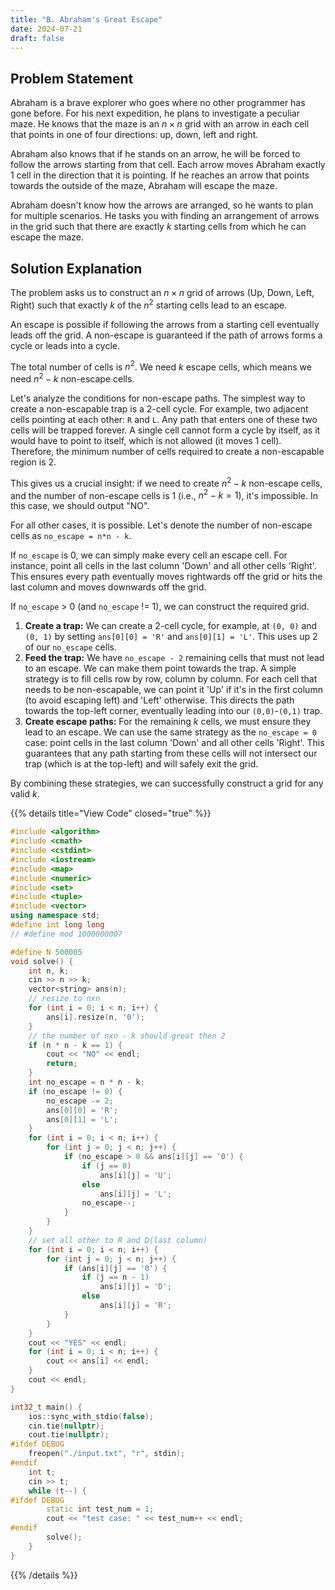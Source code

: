 ```yaml
---
title: "B. Abraham's Great Escape"
date: 2024-07-21
draft: false
---
```

## Problem Statement
Abraham is a brave explorer who goes where no other programmer has gone before. For his next expedition, he plans to investigate a peculiar maze. He knows that the maze is an $n \times n$ grid with an arrow in each cell that points in one of four directions: up, down, left and right.

Abraham also knows that if he stands on an arrow, he will be forced to follow the arrows starting from that cell. Each arrow moves Abraham exactly 1 cell in the direction that it is pointing. If he reaches an arrow that points towards the outside of the maze, Abraham will escape the maze.

Abraham doesn't know how the arrows are arranged, so he wants to plan for multiple scenarios. He tasks you with finding an arrangement of arrows in the grid such that there are exactly $k$ starting cells from which he can escape the maze.

## Solution Explanation
The problem asks us to construct an $n \times n$ grid of arrows (Up, Down, Left, Right) such that exactly $k$ of the $n^2$ starting cells lead to an escape.

An escape is possible if following the arrows from a starting cell eventually leads off the grid. A non-escape is guaranteed if the path of arrows forms a cycle or leads into a cycle.

The total number of cells is $n^2$. We need $k$ escape cells, which means we need $n^2 - k$ non-escape cells.

Let's analyze the conditions for non-escape paths. The simplest way to create a non-escapable trap is a 2-cell cycle. For example, two adjacent cells pointing at each other: `R` and `L`. Any path that enters one of these two cells will be trapped forever. A single cell cannot form a cycle by itself, as it would have to point to itself, which is not allowed (it moves 1 cell). Therefore, the minimum number of cells required to create a non-escapable region is 2.

This gives us a crucial insight: if we need to create $n^2 - k$ non-escape cells, and the number of non-escape cells is 1 (i.e., $n^2 - k = 1$), it's impossible. In this case, we should output "NO".

For all other cases, it is possible. Let's denote the number of non-escape cells as `no_escape = n*n - k`.

If `no_escape` is 0, we can simply make every cell an escape cell. For instance, point all cells in the last column 'Down' and all other cells 'Right'. This ensures every path eventually moves rightwards off the grid or hits the last column and moves downwards off the grid.

If `no_escape` > 0 (and `no_escape` != 1), we can construct the required grid.
1.  **Create a trap:** We can create a 2-cell cycle, for example, at `(0, 0)` and `(0, 1)` by setting `ans[0][0] = 'R'` and `ans[0][1] = 'L'`. This uses up 2 of our `no_escape` cells.
2.  **Feed the trap:** We have `no_escape - 2` remaining cells that must not lead to an escape. We can make them point towards the trap. A simple strategy is to fill cells row by row, column by column. For each cell that needs to be non-escapable, we can point it 'Up' if it's in the first column (to avoid escaping left) and 'Left' otherwise. This directs the path towards the top-left corner, eventually leading into our `(0,0)`-`(0,1)` trap.
3.  **Create escape paths:** For the remaining $k$ cells, we must ensure they lead to an escape. We can use the same strategy as the `no_escape = 0` case: point cells in the last column 'Down' and all other cells 'Right'. This guarantees that any path starting from these cells will not intersect our trap (which is at the top-left) and will safely exit the grid.

By combining these strategies, we can successfully construct a grid for any valid $k$.

{{% details title="View Code" closed="true" %}}
```cpp
#include <algorithm>
#include <cmath>
#include <cstdint>
#include <iostream>
#include <map>
#include <numeric>
#include <set>
#include <tuple>
#include <vector>
using namespace std;
#define int long long
// #define mod 1000000007

#define N 500005
void solve() {
    int n, k;
    cin >> n >> k;
    vector<string> ans(n);
    // resize to nxn
    for (int i = 0; i < n; i++) {
        ans[i].resize(n, '0');
    }
    // the number of nxn - k should great then 2
    if (n * n - k == 1) {
        cout << "NO" << endl;
        return;
    }
    int no_escape = n * n - k;
    if (no_escape != 0) {
        no_escape -= 2;
        ans[0][0] = 'R';
        ans[0][1] = 'L';
    }
    for (int i = 0; i < n; i++) {
        for (int j = 0; j < n; j++) {
            if (no_escape > 0 && ans[i][j] == '0') {
                if (j == 0)
                    ans[i][j] = 'U';
                else
                    ans[i][j] = 'L';
                no_escape--;
            }
        }
    }
    // set all other to R and D(last column)
    for (int i = 0; i < n; i++) {
        for (int j = 0; j < n; j++) {
            if (ans[i][j] == '0') {
                if (j == n - 1)
                    ans[i][j] = 'D';
                else
                    ans[i][j] = 'R';
            }
        }
    }
    cout << "YES" << endl;
    for (int i = 0; i < n; i++) {
        cout << ans[i] << endl;
    }
    cout << endl;
}

int32_t main() {
    ios::sync_with_stdio(false);
    cin.tie(nullptr);
    cout.tie(nullptr);
#ifdef DEBUG
    freopen("./input.txt", "r", stdin);
#endif
    int t;
    cin >> t;
    while (t--) {
#ifdef DEBUG
        static int test_num = 1;
        cout << "test case: " << test_num++ << endl;
#endif
        solve();
    }
}
```
{{% /details %}}